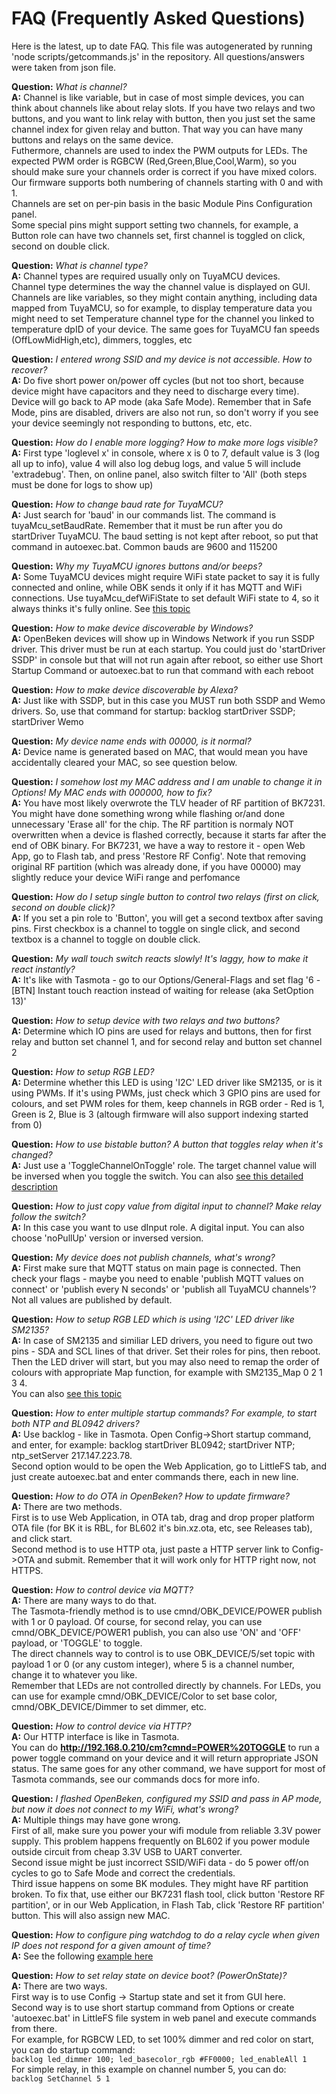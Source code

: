 # FAQ (Frequently Asked Questions)
Here is the latest, up to date FAQ.
This file was autogenerated by running 'node scripts/getcommands.js' in the repository.
All questions/answers were taken from json file.

**Question:** *What is channel?*<br>**A:** Channel is like variable, but in case of most simple devices, you can think about channels like about relay slots. If you have two relays and two buttons, and you want to link relay with button, then you just set the same channel index for given relay and button. That way you can have many buttons and relays on the same device.<br>Futhermore, channels are used to index the PWM outputs for LEDs. The expected PWM order is RGBCW (Red,Green,Blue,Cool,Warm), so you should make sure your channels order is correct if you have mixed colors.<br>Our firmware supports both numbering of channels starting with 0 and with 1.<br>Channels are set on per-pin basis in the basic Module Pins Configuration panel.<br> Some special pins might support setting two channels, for example, a Button role can have two channels set, first channel is toggled on click, second on double click.<br>


**Question:** *What is channel type?*<br>**A:** Channel types are required usually only on TuyaMCU devices.<br> Channel type determines the way the channel value is displayed on GUI. Channels are like variables, so they might contain anything, including data mapped from TuyaMCU, so for example, to display temperature data you might need to set Temperature channel type for the channel you linked to temperature dpID of your device. The same goes for TuyaMCU fan speeds (OffLowMidHigh,etc), dimmers, toggles, etc


**Question:** *I entered wrong SSID and my device is not accessible. How to recover?*<br>**A:** Do five short power on/power off cycles (but not too short, because device might have capacitors and they need to discharge every time). Device will go back to AP mode (aka Safe Mode). Remember that in Safe Mode, pins are disabled, drivers are also not run, so don't worry if you see your device seemingly not responding to buttons, etc, etc.


**Question:** *How do I enable more logging? How to make more logs visible?*<br>**A:** First type 'loglevel x' in console, where x is 0 to 7, default value is 3 (log all up to info), value 4 will also log debug logs, and value 5 will include 'extradebug'. Then, on online panel, also switch filter to 'All' (both steps must be done for logs to show up)


**Question:** *How to change baud rate for TuyaMCU?*<br>**A:** Just search for 'baud' in our commands list. The command is tuyaMcu_setBaudRate. Remember that it must be run after you do startDriver TuyaMCU. The baud setting is not kept after reboot, so put that command in autoexec.bat. Common bauds are 9600 and 115200


**Question:** *Why my TuyaMCU ignores buttons and/or beeps?*<br>**A:** Some TuyaMCU devices might require WiFi state packet to say it is fully connected and online, while OBK sends it only if it has MQTT and WiFi connections. Use tuyaMcu_defWiFiState to set default WiFi state to 4, so it always thinks it's fully online. See [this topic](https://www.elektroda.com/rtvforum/topic3963972.html)


**Question:** *How to make device discoverable by Windows?*<br>**A:** OpenBeken devices will show up in Windows Network if you run SSDP driver. This driver must be run at each startup. You could just do 'startDriver SSDP' in console but that will not run again after reboot, so either use Short Startup Command or autoexec.bat to run that command with each reboot


**Question:** *How to make device discoverable by Alexa?*<br>**A:** Just like with SSDP, but in this case you MUST run both SSDP and Wemo drivers. So, use that command for startup: backlog startDriver SSDP; startDriver Wemo


**Question:** *My device name ends with 00000, is it normal?*<br>**A:** Device name is generated based on MAC, that would mean you have accidentally cleared your MAC, so see question below.


**Question:** *I somehow lost my MAC address and I am unable to change it in Options! My MAC ends with 000000, how to fix?*<br>**A:** You have most likely overwrote the TLV header of RF partition of BK7231. You might have done something wrong while flashing or/and done unnecessary 'Erase all' for the chip. The RF partition is normaly NOT overwritten when a device is flashed correctly, because it starts far after the end of OBK binary. For BK7231, we have a way to restore it - open Web App, go to Flash tab, and press 'Restore RF Config'. Note that removing original RF partition (which was already done, if you have 00000) may slightly reduce your device WiFi range and perfomance


**Question:** *How do I setup single button to control two relays (first on click, second on double click)?*<br>**A:** If you set a pin role to 'Button', you will get a second textbox after saving pins. First checkbox is a channel to toggle on single click, and second textbox is a channel to toggle on double click.


**Question:** *My wall touch switch reacts slowly! It's laggy, how to make it react instantly?*<br>**A:** It's like with Tasmota - go to our Options/General-Flags and set flag '6 - [BTN] Instant touch reaction instead of waiting for release (aka SetOption 13)'


**Question:** *How to setup device with two relays and two buttons?*<br>**A:** Determine which IO pins are used for relays and buttons, then for first relay and button set channel 1, and for second relay and button set channel 2


**Question:** *How to setup RGB LED?*<br>**A:** Determine whether this LED is using 'I2C' LED driver like SM2135, or is it using PWMs. If it's using PWMs, just check which 3 GPIO pins are used for colours, and set PWM roles for them, keep channels in RGB order - Red is 1, Green is 2, Blue is 3 (altough firmware will also support indexing started from 0)


**Question:** *How to use bistable button? A button that toggles relay when it's changed?*<br>**A:** Just use a 'ToggleChannelOnToggle' role. The target channel value will be inversed when you toggle the switch. You can also [see this detailed description](https://www.elektroda.com/rtvforum/topic3895572.html)


**Question:** *How to just copy value from digital input to channel? Make relay follow the switch?*<br>**A:** In this case you want to use dInput role. A digital input. You can also choose 'noPullUp' version or inversed version.


**Question:** *My device does not publish channels, what's wrong?*<br>**A:** First make sure that MQTT status on main page is connected. Then check your flags - maybe you need to enable 'publish MQTT values on connect' or 'publish every N seconds' or 'publish all TuyaMCU channels'? Not all values are published by default.


**Question:** *How to setup RGB LED which is using 'I2C' LED driver like SM2135?*<br>**A:** In case of SM2135 and similiar LED drivers, you need to figure out two pins - SDA and SCL lines of that driver. Set their roles for pins, then reboot. Then the LED driver will start, but you may also need to remap the order of colours with appropriate Map function, for example with SM2135_Map 0 2 1 3 4.<br>You can also [see this topic](https://www.elektroda.com/rtvforum/topic3906898.html)


**Question:** *How to enter multiple startup commands? For example, to start both NTP and BL0942 drivers?*<br>**A:** Use backlog - like in Tasmota. Open Config->Short startup command, and enter, for example: backlog startDriver BL0942; startDriver NTP; ntp_setServer 217.147.223.78.<br> Second option would to be open the Web Application, go to LittleFS tab, and just create autoexec.bat and enter commands there, each in new line.


**Question:** *How to do OTA in OpenBeken? How to update firmware?*<br>**A:** There are two methods. <br>First is to use Web Application, in OTA tab, drag and drop proper platform OTA file (for BK it is RBL, for BL602 it's bin.xz.ota, etc, see Releases tab), and click start.<br>Second method is to use HTTP ota, just paste a HTTP server link to Config->OTA and submit. Remember that it will work only for HTTP right now, not HTTPS.


**Question:** *How to control device via MQTT?*<br>**A:** There are many ways to do that. <br>The Tasmota-friendly method is to use cmnd/OBK_DEVICE/POWER publish with 1 or 0 payload. Of course, for second relay, you can use cmnd/OBK_DEVICE/POWER1 publish, you can also use 'ON' and 'OFF' payload, or 'TOGGLE' to toggle. <br> The direct channels way to control is to use OBK_DEVICE/5/set topic with payload 1 or 0 (or any custom integer), where 5 is a channel number, change it to whatever you like.<br>Remember that LEDs are not controlled directly by channels. For LEDs, you can use for example cmnd/OBK_DEVICE/Color to set base color, cmnd/OBK_DEVICE/Dimmer to set dimmer, etc. 


**Question:** *How to control device via HTTP?*<br>**A:** Our HTTP interface is like in Tasmota. <br>You can do **http://192.168.0.210/cm?cmnd=POWER%20TOGGLE** to run a power toggle command on your device and it will return appropriate JSON status. The same goes for any other command, we have support for most of Tasmota commands, see our commands docs for more info.


**Question:** *I flashed OpenBeken, configured my SSID and pass in AP mode, but now it does not connect to my WiFi, what's wrong?*<br>**A:** Multiple things may have gone wrong. <br>First of all, make sure you power your wifi module from reliable 3.3V power supply. This problem happens frequently on BL602 if you power module outside circuit from cheap 3.3V USB to UART converter.<br>Second issue might be just incorrect SSID/WiFi data - do 5 power off/on cycles to go to Safe Mode and correct the credentials.<br>Third issue happens on some BK modules. They might have RF partition broken. To fix that, use either our BK7231 flash tool, click button 'Restore RF partition', or in our Web Application, in Flash Tab, click 'Restore RF partition' button. This will also assign new MAC.


**Question:** *How to configure ping watchdog to do a relay cycle when given IP does not respond for a given amount of time?*<br>**A:** See the following [example here](https://www.elektroda.com/rtvforum/viewtopic.php?p=20368812#20368812)


**Question:** *How to set relay state on device boot? (PowerOnState)?*<br>**A:** There are two ways. <br> First way is to use Config -> Startup state and set it from GUI here. <br> Second way is to use short startup command from Options or create 'autoexec.bat' in LittleFS file system in web panel and execute commands from there.<br>For example, for RGBCW LED, to set 100% dimmer and red color on start, you can do startup command:<br> ```backlog led_dimmer 100; led_basecolor_rgb #FF0000; led_enableAll 1```<br>For simple relay, in this example on channel number 5, you can do:<br>```backlog SetChannel 5 1```<br>



